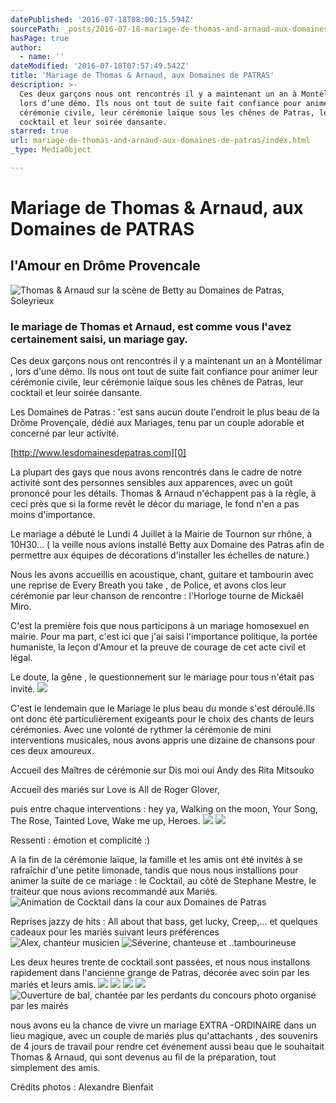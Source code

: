 ```yaml
---
datePublished: '2016-07-18T08:00:15.594Z'
sourcePath: _posts/2016-07-18-mariage-de-thomas-and-arnaud-aux-domaines-de-patras.md
hasPage: true
author:
  - name: ''
dateModified: '2016-07-18T07:57:49.542Z'
title: 'Mariage de Thomas & Arnaud, aux Domaines de PATRAS'
description: >-
  Ces deux garçons nous ont rencontrés il y a maintenant un an à Montélimar ,
  lors d’une démo. Ils nous ont tout de suite fait confiance pour animer leur
  cérémonie civile, leur cérémonie laïque sous les chênes de Patras, leur
  cocktail et leur soirée dansante.
starred: true
url: mariage-de-thomas-and-arnaud-aux-domaines-de-patras/index.html
_type: MediaObject

---
```

# Mariage de Thomas & Arnaud, aux Domaines de PATRAS

## l'Amour en Drôme Provencale
![Thomas & Arnaud sur la scène de Betty au Domaines de Patras, Soleyrieux](https://the-grid-user-content.s3-us-west-2.amazonaws.com/118ad984-a983-4bfe-b5fc-fb211835f5a2.jpg)

### le mariage de Thomas et Arnaud, est comme vous l'avez certainement saisi, un mariage gay.

Ces deux garçons nous ont rencontrés il y a maintenant un an à Montélimar , lors d'une démo. Ils nous ont tout de suite fait confiance pour animer leur cérémonie civile, leur cérémonie laïque sous les chênes de Patras, leur cocktail et leur soirée dansante.

Les Domaines de Patras : 'est sans aucun doute l'endroit le plus beau de la Drôme Provençale, dédié aux Mariages, tenu par un couple adorable et concerné par leur activité.

[http://www.lesdomainesdepatras.com][0]

La plupart des gays que nous avons rencontrés dans le cadre de notre activité sont des personnes sensibles aux apparences, avec un goût prononcé pour les détails. Thomas & Arnaud n'échappent pas à la règle, à ceci près que si la forme revêt le décor du mariage, le fond n'en a pas moins d'importance.

Le mariage a débuté le Lundi 4 Juillet à la Mairie de Tournon sur rhône, à 10H30... ( la veille nous avions installé Betty aux Domaine des Patras afin de permettre aux équipes de décorations d'installer les échelles de nature.)

Nous les avons accueillis en acoustique, chant, guitare et tambourin avec une reprise de Every Breath you take , de Police, et avons clos leur cérémonie par leur chanson de rencontre : l'Horloge tourne de Mickaêl Miro.

C'est la première fois que nous participons à un mariage homosexuel en mairie. Pour ma part, c'est ici que j'ai saisi l'importance politique, la portée humaniste, la leçon d'Amour et la preuve de courage de cet acte civil et légal.

Le doute, la gêne , le questionnement sur le mariage pour tous n'était pas invité.
![](https://the-grid-user-content.s3-us-west-2.amazonaws.com/15120068-9971-41c4-bb9d-ad5c64647ba1.jpg)

C'est le lendemain que le Mariage le plus beau du monde s'est déroulé.Ils ont donc été particulièrement exigeants pour le choix des chants de leurs cérémonies. Avec une volonté de rythmer la cérémonie de mini interventions musicales, nous avons appris une dizaine de chansons pour ces deux amoureux.

Accueil des Maîtres de cérémonie sur Dis moi oui Andy des Rita Mitsouko

Accueil des mariés sur Love is All de Roger Glover,

puis entre chaque interventions : hey ya, Walking on the moon, Your Song, The Rose, Tainted Love, Wake me up, Heroes.
![](https://the-grid-user-content.s3-us-west-2.amazonaws.com/7fc2b18d-9920-4d54-833d-75380bf28739.jpg)
![](https://the-grid-user-content.s3-us-west-2.amazonaws.com/315beda3-7d98-4e75-88db-a54da49b7d5c.jpg)

Ressenti : émotion et complicité :)

A la fin de la cérémonie laïque, la famille et les amis ont été invités à se rafraîchir d'une petite limonade, tandis que nous nous installions pour animer la suite de ce mariage : le Cocktail, au côté de Stephane Mestre, le traiteur que nous avions recommandé aux Mariés.
![Animation de Cocktail  dans la cour aux Domaines de Patras](https://the-grid-user-content.s3-us-west-2.amazonaws.com/c7ae9f3e-6db3-4c2d-a11b-1f6b138f4def.jpg)

Reprises jazzy de hits : All about that bass, get lucky, Creep,... et quelques cadeaux pour les mariés suivant leurs préférences
![Alex, chanteur musicien](https://the-grid-user-content.s3-us-west-2.amazonaws.com/003ae3f2-8f77-44f1-b4f3-1529733b01e5.jpg)
![Séverine, chanteuse et ..tambourineuse](https://the-grid-user-content.s3-us-west-2.amazonaws.com/e48ecb2c-6a04-4a73-973d-56e10d022607.jpg)

Les deux heures trente de cocktail sont passées, et nous nous installons rapidement dans l'ancienne grange de Patras, décorée avec soin par les mariés et leurs amis.
![](https://the-grid-user-content.s3-us-west-2.amazonaws.com/f162de3b-ab45-454f-a461-883d85028099.jpg)
![](https://the-grid-user-content.s3-us-west-2.amazonaws.com/02200ccc-26a7-4bc6-81c6-38401234617f.jpg)
![](https://the-grid-user-content.s3-us-west-2.amazonaws.com/9b27df22-5bd0-4069-bbb9-a06a1531a918.jpg)
![](https://the-grid-user-content.s3-us-west-2.amazonaws.com/b7cbee0a-28ac-435d-8f06-1d579a19efb8.jpg)
![Ouverture de bal, chantée par les perdants du concours photo organisé par les mairés](https://the-grid-user-content.s3-us-west-2.amazonaws.com/af6ca05b-bb07-472d-ac7f-4c20979e19e2.jpg)

nous avons eu la chance de vivre un mariage EXTRA -ORDINAIRE dans un lieu magique, avec un couple de mariés plus qu'attachants , des souvenirs de 4 jours de travail pour rendre cet événement aussi beau que le souhaitait Thomas & Arnaud, qui sont devenus au fil de la préparation, tout simplement des amis.

Crédits photos : Alexandre Bienfait

[0]: http://www.lesdomainesdepatras.com/ "salle et domaine de mariage en drome provencale"